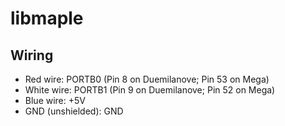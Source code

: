 # libmaple

Wiring
------

* Red wire: PORTB0 (Pin 8 on Duemilanove; Pin 53 on Mega)
* White wire: PORTB1 (Pin 9 on Duemilanove; Pin 52 on Mega)
* Blue wire: +5V
* GND (unshielded): GND
